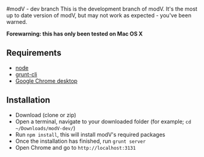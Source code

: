 #modV - dev branch
This is the development branch of modV. It's the most up to date version of modV, but may not work as expected - you've been warned.

**Forewarning: this has only been tested on Mac OS X**

## Requirements
- [node](https://nodejs.org/download/)
- [grunt-cli](https://github.com/gruntjs/grunt-cli)
- [Google Chrome desktop](https://www.google.com/chrome/browser/desktop/)

## Installation
* Download (clone or zip)
* Open a terminal, navigate to your downloaded folder (for example; ```cd ~/Downloads/modV-dev/```)
* Run ```npm install```, this will install modV's required packages
* Once the installation has finished, run ```grunt server```
* Open Chrome and go to ```http://localhost:3131```